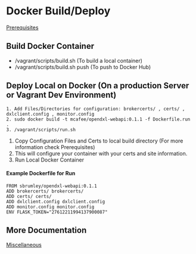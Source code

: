 # Docker Build/Deploy

[Prerequisites](Prerequisites.md)

## Build Docker Container
* /vagrant/scripts/build.sh (To build a local container)
* /vagrant/scripts/build.sh push (To push to Docker Hub)

## Deploy Local on Docker (On a production Server or Vagrant Dev Environment)
``` 
1. Add Files/Directories for configuration: brokercerts/ , certs/ , dxlclient.config , monitor.config
2. sudo docker build -t mcafee/opendxl-webapi:0.1.1 -f Dockerfile.run .   
3. /vagrant/scripts/run.sh
```

1. Copy Configuration Files and Certs to local build directory (For more information check Prerequisites)
2. This will configure your container with your certs and site information.
3. Run Local Docker Container 

#### Example Dockerfile for Run
```
FROM sbrumley/opendxl-webapi:0.1.1
ADD brokercerts/ brokercerts/
ADD certs/ certs/
ADD dxlclient.config dxlclient.config
ADD monitor.config monitor.config
ENV FLASK_TOKEN="27612211994137900087"
```

## More Documentation
[Miscellaneous](misc.md)